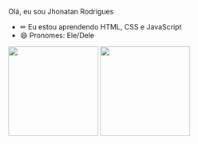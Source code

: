 Olá, eu sou Jhonatan Rodrigues


- ✏ Eu estou aprendendo HTML, CSS e JavaScript
- 😄 Pronomes: Ele/Dele

<img height="180em" src="https://github-readme-stats.vercel.app/api?username=odragonk&show_icons=true&theme=github_dark&include_all_commits=true&count_private=true"/>
  <img height="180em" src="https://github-readme-stats.vercel.app/api/top-langs/?username=odragonk&layout=compact&langs_count=7&theme=github_dark"/>
</div>
